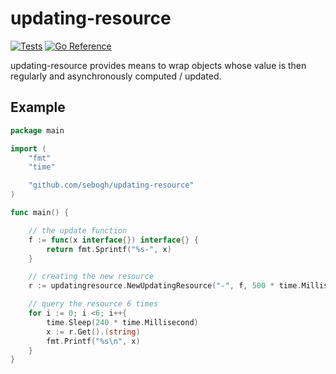 # updating-resource

[![Tests](https://github.com/sebogh/updating-resource/workflows/Tests/badge.svg)](https://github.com/sebogh/updating-resource/actions?query=workflow%3ATests)
[![Go Reference](https://pkg.go.dev/badge/github.com/sebogh/updating-resource.svg)](https://pkg.go.dev/github.com/sebogh/updating-resource)

updating-resource provides means to wrap objects whose value is then regularly and asynchronously computed / updated.

## Example

~~~~ .go
package main

import (
	"fmt"
	"time"

	"github.com/sebogh/updating-resource"
)

func main() {

	// the update function
	f := func(x interface{}) interface{} {
		return fmt.Sprintf("%s-", x)
	}

	// creating the new resource
	r := updatingresource.NewUpdatingResource("-", f, 500 * time.Millisecond)

	// query the resource 6 times
	for i := 0; i <6; i++{
		time.Sleep(240 * time.Millisecond)
		x := r.Get().(string)
		fmt.Printf("%s\n", x)
	}
}
~~~~